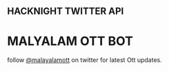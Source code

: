 ## HACKNIGHT TWITTER API

# MALYALAM OTT BOT
follow [@malayalamott](https://twitter.com/malayalamott) on twitter for latest Ott updates.
